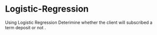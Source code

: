 # Logistic-Regression

Using Logistic Regression Deterimine whether the client will subscribed a term deposit or not .

